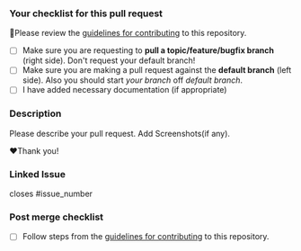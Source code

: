 ### Your checklist for this pull request

🚨Please review the [guidelines for contributing](../CONTRIBUTING.md) to this repository.

- [ ] Make sure you are requesting to **pull a topic/feature/bugfix branch** (right side). Don't request your default branch!
- [ ] Make sure you are making a pull request against the **default branch** (left side). Also you should start _your branch_ off _default branch_.
- [ ] I have added necessary documentation (if appropriate)

### Description

Please describe your pull request. Add Screenshots(if any).

❤️Thank you!

### Linked Issue
closes #issue_number

### Post merge checklist

- [ ] Follow steps from the [guidelines for contributing](../CONTRIBUTING.md) to this repository.